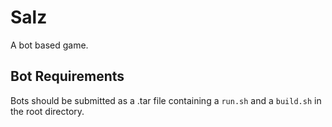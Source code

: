 # Salz
A bot based game.

## Bot Requirements
Bots should be submitted as a .tar file containing a `run.sh` and a `build.sh`
in the root directory.
